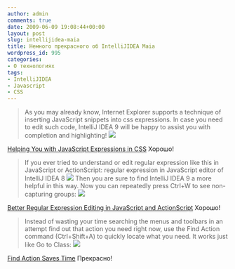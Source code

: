 ```yaml
---
author: admin
comments: true
date: 2009-06-09 19:08:44+00:00
layout: post
slug: intellijidea-maia
title: Немного прекрасного об IntelliJIDEA Maia
wordpress_id: 995
categories:
- О технологиях
tags:
- IntelliJIDEA
- Javascript
- СSS
---
```


> As you may already know, Internet Explorer supports a technique of inserting JavaScript snippets into css expressions. In case you need to edit such code, IntelliJ IDEA 9 will be happy to assist you with completion and highlighting!
![](http://blogs.jetbrains.com/idea/wp-content/uploads/2009/06/css_expressions_codeinsight1.png)




[Helping You with JavaScript Expressions in CSS](http://blogs.jetbrains.com/idea/2009/06/helping-you-with-javascript-expressions-in-css/)
Хорошо!








> If you ever tried to understand or edit regular expression like this in JavaScript or ActionScript:
regular expression in JavaScript editor of IntelliJ IDEA 8
![](http://blogs.jetbrains.com/idea/wp-content/uploads/2009/06/old_regular_expression_in_js.png)
Then you are sure to find IntelliJ IDEA 9 a more helpful in this way. Now you can repeatedly press Ctrl+W to see non-capturing groups:
![](http://blogs.jetbrains.com/idea/wp-content/uploads/2009/06/regular_expression_in_js.png)




[Better Regular Expression Editing in JavaScript and ActionScript](http://blogs.jetbrains.com/idea/2009/06/better-regular-expression-editing-in-javascript-and-actionscript/)
Хорошо!









> Instead of wasting your time searching the menus and toolbars in an attempt find out that action you need right now, use the Find Action command (Ctrl+Shift+A) to quickly locate what you need. It works just like Go to Class:
![](http://blogs.jetbrains.com/idea/wp-content/uploads/2009/06/go-to-action.png)




[Find Action Saves Time](http://blogs.jetbrains.com/idea/2009/06/find-action-saves-time/)
Прекрасно!
